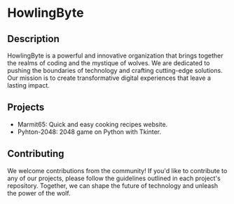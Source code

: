 # HowlingByte

## Description
HowlingByte is a powerful and innovative organization that brings together the realms of coding and the mystique of wolves. We are dedicated to pushing the boundaries of technology and crafting cutting-edge solutions. Our mission is to create transformative digital experiences that leave a lasting impact.

## Projects
* Marmit65: Quick and easy cooking recipes website.
* Pyhton-2048: 2048 game on Python with Tkinter.

## Contributing
We welcome contributions from the community! If you'd like to contribute to any of our projects, please follow the guidelines outlined in each project's repository. Together, we can shape the future of technology and unleash the power of the wolf.

<!--

**Here are some ideas to get you started:**

🙋‍♀️ A short introduction - what is your organization all about?
🌈 Contribution guidelines - how can the community get involved?
👩‍💻 Useful resources - where can the community find your docs? Is there anything else the community should know?
🍿 Fun facts - what does your team eat for breakfast?
🧙 Remember, you can do mighty things with the power of [Markdown](https://docs.github.com/github/writing-on-github/getting-started-with-writing-and-formatting-on-github/basic-writing-and-formatting-syntax)
-->
